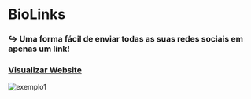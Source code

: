 # BioLinks
### ↪ Uma forma fácil de enviar todas as suas redes sociais em apenas um link!
### <a href="https://roycyeduardo.github.io/BioLinks" target="_blank">Visualizar Website</a>

![exemplo1](src/img/E)
